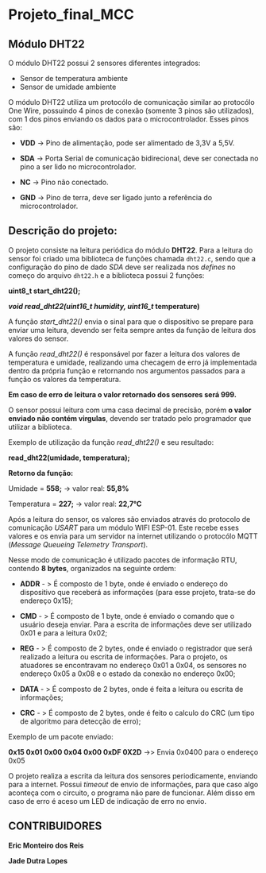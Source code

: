 # Projeto_final_MCC

## Módulo DHT22

  O módulo DHT22 possui 2 sensores diferentes integrados:

- Sensor de temperatura ambiente
- Sensor de umidade ambiente

 O módulo DHT22 utiliza um protocólo de comunicação similar ao protocólo One Wire, possuindo 4 pinos de conexão (somente 3 pinos são utilizados), com 1 dos pinos enviando os
dados para o microcontrolador. Esses pinos são:


- **VDD** -> Pino de alimentação, pode ser alimentado de 3,3V a 5,5V.

- **SDA** -> Porta Serial de comunicação bidirecional, deve ser conectada no pino a ser lido no microcontrolador.

- **NC**  -> Pino não conectado.

- **GND** -> Pino de terra, deve ser ligado junto a referência do microcontrolador.

## Descrição do projeto:

O projeto consiste na leitura periódica do módulo **DHT22**. Para a leitura do sensor foi criado uma biblioteca de funções chamada `dht22.c`, sendo que a configuração do pino de dado *SDA* deve ser realizada nos *defines* no começo do arquivo `dht22.h` e a biblioteca possui 2 funções:

**uint8_t start_dht22();**

****void read_dht22(uint16_t* humidity, uint16_t* temperature)**

A função *start_dht22()* envia o sinal para que o dispositivo se prepare para enviar uma leitura, devendo ser feita sempre antes da função de leitura dos valores do sensor.

A função *read_dht22()* é responsável por fazer a leitura dos valores de temperatura e umidade, realizando uma checagem de erro já implementada dentro da própria função e retornando nos argumentos passados para a função os valores da temperatura.

**__Em caso de erro de leitura o valor retornado dos sensores será 999.__**

O sensor possui leitura com uma casa decimal de precisão, porém **o valor enviado não contém virgulas**, devendo ser tratado pelo programador que utilizar a biblioteca.

Exemplo de utilização da função *read_dht22()* e seu resultado:

**read_dht22(umidade, temperatura);**

**Retorno da função:**

Umidade = **558;**     -> valor real: **55,8%**

Temperatura = **227;** -> valor real: **22,7°C**


Após a leitura do sensor, os valores são enviados através do protocolo de comunicação *USART* para um módulo WIFI ESP-01. Este recebe esses valores e os envia para um servidor na internet utilizando o protocólo MQTT (*Message Queueing Telemetry Transport*).

Nesse modo de comunicação é utilizado pacotes de informação RTU, contendo **8 bytes**, organizados na seguinte ordem:

- **ADDR** - > É composto de 1 byte, onde é enviado o endereço do dispositivo que receberá as informações (para esse projeto, trata-se do endereço 0x15);

- **CMD** - > É composto de 1 byte, onde é enviado o comando que o usuário deseja enviar. Para a escrita de informações deve ser utilizado 0x01 e para a leitura 0x02;

- **REG** - > É composto de 2 bytes, onde é enviado o registrador que será realizado a leitura ou escrita de informações. Para o projeto, os atuadores se encontravam no endereço 0x01 a 0x04, os sensores no endereço 0x05 a 0x08 e o estado da conexão no endereço 0x00;

- **DATA** - > É composto de 2 bytes, onde é feita a leitura ou escrita de informações;

- **CRC** - > É composto de 2 bytes, onde é feito o calculo do CRC (um tipo de algoritmo para detecção de erro);

Exemplo de um pacote enviado:

   **0x15 0x01 0x00 0x04 0x00 0xDF 0X2D**      ->> Envia 0x0400 para o endereço 0x05
   
O projeto realiza a escrita da leitura dos sensores periodicamente, enviando para a internet. Possui *timeout* de envio de informações, para que caso algo aconteça com o circuito, o programa não pare de funcionar. Além disso em caso de erro é aceso um LED de indicação de erro no envio. 


## CONTRIBUIDORES

**Eric Monteiro dos Reis**

**Jade Dutra Lopes**

